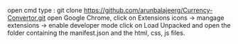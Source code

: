 open cmd 
type : git clone https://github.com/arunbalajeerg/Currency-Convertor.git
open Google Chrome, click on Extensions icons -> mangage extensions -> enable developer mode 
click on Load Unpacked and open the folder containing the manifest.json and the html, css, js files. 

